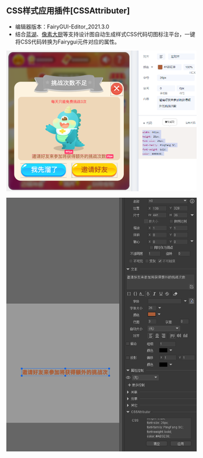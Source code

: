 ## CSS样式应用插件[CSSAttributer]

- 编辑器版本：FairyGUI-Editor_2021.3.0
- 结合[蓝湖](https://lanhuapp.com/)、[像素大厨](https://www.fancynode.com.cn/pxcook)等支持设计图自动生成样式CSS代码切图标注平台，一键将CSS代码转换为Fairygui元件对应的属性。

![1](../../assets/CSSAttributer/1.png)

![1](../../assets/CSSAttributer/2.png)